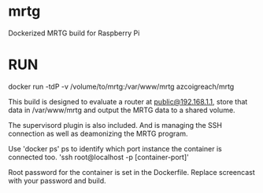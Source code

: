 # mrtg
Dockerized MRTG build for Raspberry Pi

# RUN
docker run -tdP -v /volume/to/mrtg:/var/www/mrtg azcoigreach/mrtg

This build is designed to evaluate a router at public@192.168.1.1, store that data in /var/www/mrtg and output the MRTG data to a shared volume. 

The supervisord plugin is also included.  And is managing the SSH connection as well as deamonizing the MRTG program.

Use 'docker ps' ps to identify which port instance the container is connected too.  'ssh root@localhost -p [container-port]'

Root password for the container is set in the Dockerfile.  Replace screencast with your password and build.

